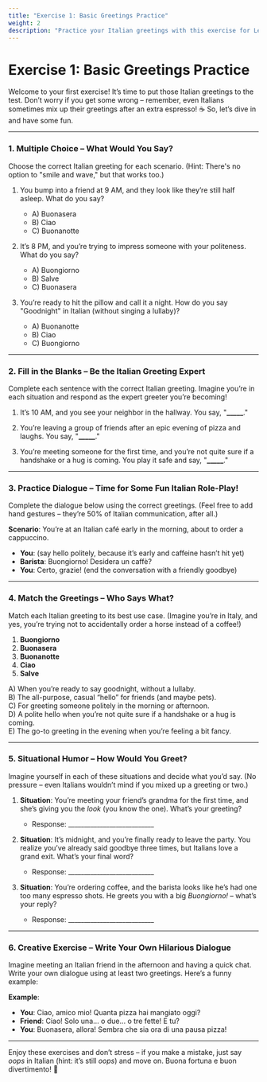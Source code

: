```yaml
---
title: "Exercise 1: Basic Greetings Practice"
weight: 2
description: "Practice your Italian greetings with this exercise for Lesson 1."
---
```


# Exercise 1: Basic Greetings Practice

Welcome to your first exercise! It’s time to put those Italian greetings to the test. Don’t worry if you get some wrong – remember, even Italians sometimes mix up their greetings after an extra espresso! ☕ So, let’s dive in and have some fun.

---

### 1. Multiple Choice – What Would You Say?

Choose the correct Italian greeting for each scenario. (Hint: There's no option to "smile and wave," but that works too.)

1. You bump into a friend at 9 AM, and they look like they’re still half asleep. What do you say?
   - A) Buonasera
   - B) Ciao
   - C) Buonanotte

2. It’s 8 PM, and you’re trying to impress someone with your politeness. What do you say?
   - A) Buongiorno
   - B) Salve
   - C) Buonasera

3. You’re ready to hit the pillow and call it a night. How do you say "Goodnight" in Italian (without singing a lullaby)?
   - A) Buonanotte
   - B) Ciao
   - C) Buongiorno

---

### 2. Fill in the Blanks – Be the Italian Greeting Expert

Complete each sentence with the correct Italian greeting. Imagine you’re in each situation and respond as the expert greeter you’re becoming!

1. It’s 10 AM, and you see your neighbor in the hallway. You say, "**_____**."
   
2. You’re leaving a group of friends after an epic evening of pizza and laughs. You say, "**_____**."

3. You’re meeting someone for the first time, and you’re not quite sure if a handshake or a hug is coming. You play it safe and say, "**_____**."

---

### 3. Practice Dialogue – Time for Some Fun Italian Role-Play!

Complete the dialogue below using the correct greetings. (Feel free to add hand gestures – they’re 50% of Italian communication, after all.)

**Scenario**: You’re at an Italian café early in the morning, about to order a cappuccino.

- **You**: (say hello politely, because it’s early and caffeine hasn’t hit yet)
- **Barista**: Buongiorno! Desidera un caffè?
- **You**: Certo, grazie! (end the conversation with a friendly goodbye)

---

### 4. Match the Greetings – Who Says What?

Match each Italian greeting to its best use case. (Imagine you’re in Italy, and yes, you’re trying not to accidentally order a horse instead of a coffee!)

1. **Buongiorno**  
2. **Buonasera**  
3. **Buonanotte**  
4. **Ciao**  
5. **Salve**  

A) When you’re ready to say goodnight, without a lullaby.  
B) The all-purpose, casual “hello” for friends (and maybe pets).  
C) For greeting someone politely in the morning or afternoon.  
D) A polite hello when you’re not quite sure if a handshake or a hug is coming.  
E) The go-to greeting in the evening when you’re feeling a bit fancy.

---

### 5. Situational Humor – How Would You Greet?

Imagine yourself in each of these situations and decide what you’d say. (No pressure – even Italians wouldn’t mind if you mixed up a greeting or two.)

1. **Situation**: You’re meeting your friend’s grandma for the first time, and she’s giving you the *look* (you know the one). What’s your greeting?
   - Response: ___________________________

2. **Situation**: It’s midnight, and you’re finally ready to leave the party. You realize you’ve already said goodbye three times, but Italians love a grand exit. What’s your final word?
   - Response: ___________________________

3. **Situation**: You’re ordering coffee, and the barista looks like he’s had one too many espresso shots. He greets you with a big *Buongiorno!* – what’s your reply?
   - Response: ___________________________

---

### 6. Creative Exercise – Write Your Own Hilarious Dialogue

Imagine meeting an Italian friend in the afternoon and having a quick chat. Write your own dialogue using at least two greetings. Here’s a funny example:

**Example**:
- **You**: Ciao, amico mio! Quanta pizza hai mangiato oggi?
- **Friend**: Ciao! Solo una… o due… o tre fette! E tu?
- **You**: Buonasera, allora! Sembra che sia ora di una pausa pizza!

---

Enjoy these exercises and don’t stress – if you make a mistake, just say *oops* in Italian (hint: it’s still *oops*) and move on. Buona fortuna e buon divertimento! 🎉
